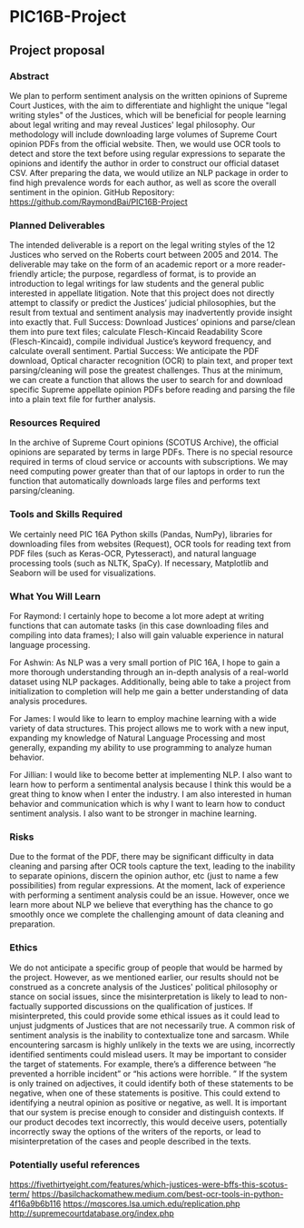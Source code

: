 # PIC16B-Project

## Project proposal

### Abstract
We plan to perform sentiment analysis on the written opinions of Supreme Court Justices, with the aim to differentiate and highlight the unique "legal writing styles" of the Justices, which will be beneficial for people learning about legal writing and may reveal Justices' legal philosophy. Our methodology will include downloading large volumes of Supreme Court opinion PDFs from the official website. Then, we would use OCR tools to detect and store the text before using regular expressions to separate the opinions and identify the author in order to construct our official dataset CSV. After preparing the data, we would utilize an NLP package in order to find high prevalence words for each author, as well as score the overall sentiment in the opinion.
GitHub Repository: https://github.com/RaymondBai/PIC16B-Project 
### Planned Deliverables
The intended deliverable is a report on the legal writing styles of the 12 Justices who served on the Roberts court between 2005 and 2014.  The deliverable may take on the form of an academic report or a more reader-friendly article; the purpose, regardless of format, is to provide an introduction to legal writings for law students and the general public interested in appellate litigation. Note that this project does not directly attempt to classify or predict the Justices’ judicial philosophies, but the result from textual and sentiment analysis may inadvertently provide insight into exactly that.
Full Success: Download Justices’ opinions and parse/clean them into pure text files; calculate Flesch-Kincaid Readability Score (Flesch-Kincaid), compile individual Justice’s keyword frequency, and calculate overall sentiment.
Partial Success: We anticipate the PDF download, Optical character recognition (OCR) to plain text, and proper text parsing/cleaning will pose the greatest challenges. Thus at the minimum, we can create a function that allows the user to search for and download specific Supreme appellate opinion PDFs before reading and parsing the file into a plain text file for further analysis.
### Resources Required
In the archive of Supreme Court opinions (SCOTUS Archive), the official opinions are separated by terms in large PDFs. There is no special resource required in terms of cloud service or accounts with subscriptions. We may need computing power greater than that of our laptops in order to run the function that automatically downloads large files and performs text parsing/cleaning.
### Tools and Skills Required
We certainly need PIC 16A Python skills (Pandas, NumPy),  libraries for downloading files from websites (Request), OCR tools for reading text from PDF files (such as Keras-OCR, Pytesseract), and natural language processing tools (such as NLTK, SpaCy). If necessary, Matplotlib and Seaborn will be used for visualizations. 
### What You Will Learn
For Raymond: I certainly hope to become a lot more adept at writing functions that can automate tasks (in this case downloading files and compiling into data frames); I also will gain valuable experience in natural language processing.

For Ashwin: As NLP was a very small portion of PIC 16A, I hope to gain a more thorough understanding through an in-depth analysis of a real-world dataset using NLP packages. Additionally, being able to take a project from initialization to completion will help me gain a better understanding of data analysis procedures.

For James: I would like to learn to employ machine learning with a wide variety of data structures. This project allows me to work with a new input, expanding my knowledge of Natural Language Processing and most generally, expanding my ability to use programming to analyze human behavior. 

For Jillian: I would like to become better at implementing NLP. I also want to learn how to perform a sentimental analysis because I think this would be a great thing to know when I enter the industry. I am also interested in human behavior and communication which is why I want to learn how to conduct sentiment analysis. I also want to be stronger in machine learning.
### Risks
Due to the format of the PDF, there may be significant difficulty in data cleaning and parsing after OCR tools capture the text, leading to the inability to separate opinions, discern the opinion author, etc (just to name a few possibilities) from regular expressions.
At the moment, lack of experience with performing a sentiment analysis could be an issue. However, once we learn more about NLP we believe that everything has the chance to go smoothly once we complete the challenging amount of data cleaning and preparation.
### Ethics
We do not anticipate a specific group of people that would be harmed by the project. However, as we mentioned earlier, our results should not be construed as a concrete analysis of the Justices' political philosophy or stance on social issues, since the misinterpretation is likely to lead to non-factually supported discussions on the qualification of justices. If misinterpreted, this could provide some ethical issues as it could lead to unjust judgments of Justices that are not necessarily true.
A common risk of sentiment analysis is the inability to contextualize tone and sarcasm. While encountering sarcasm is highly unlikely in the texts we are using, incorrectly identified sentiments could mislead users. It may be important to consider the target of statements. For example, there’s a difference between “he prevented a horrible incident” or “his actions were horrible. ” If the system is only trained on adjectives, it could identify both of these statements to be negative, when one of these statements is positive. This could extend to identifying a neutral opinion as positive or negative, as well. It is important that our system is precise enough to consider and distinguish contexts. If our product decodes text incorrectly, this would deceive users, potentially incorrectly sway the options of the writers of the reports, or lead to misinterpretation of the cases and people described in the texts. 

### Potentially useful references
https://fivethirtyeight.com/features/which-justices-were-bffs-this-scotus-term/
https://basilchackomathew.medium.com/best-ocr-tools-in-python-4f16a9b6b116
https://mqscores.lsa.umich.edu/replication.php
http://supremecourtdatabase.org/index.php

